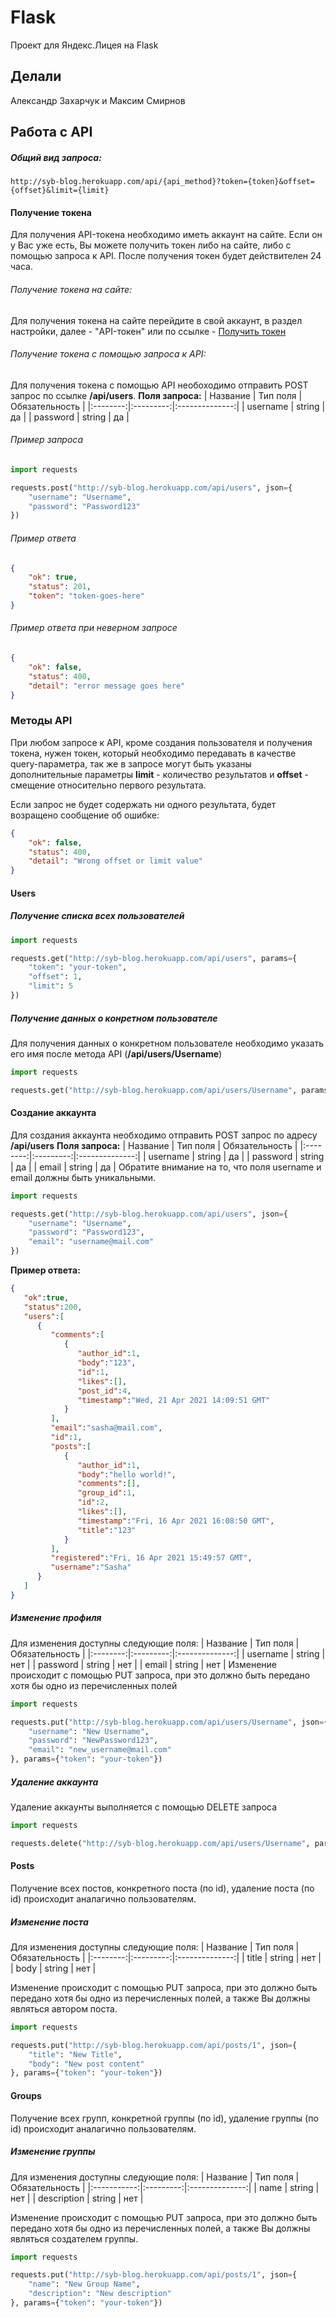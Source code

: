 # Flask

Проект для Яндекс.Лицея на Flask

## Делали

Александр Захарчук и Максим Смирнов

## Работа с АPI

##### Общий вид запроса:
```
http://syb-blog.herokuapp.com/api/{api_method}?token={token}&offset={offset}&limit={limit}
```
#### Получение токена
Для получения API-токена необходимо иметь аккаунт на сайте. Если он у Вас уже есть, Вы можете получить токен либо на сайте, либо с помощью запроса к API. После получения токен будет действителен 24 часа.
###### Получение токена на сайте:
Для получения токена на сайте перейдите в свой аккаунт, в раздел настройки,  далее - "API-токен" или по ссылке - [Получить токен](http://syb-blog.herokuapp.com/token)
###### Получение токена с помощью запроса к API:
Для получения токена с помощью API необоходимо отправить POST запрос по ссылке **/api/users**.
**Поля запроса:**
| Название | Тип поля  | Обязательность |
|:--------:|:---------:|:--------------:|
| username |  string   |        да      |
| password |  string   |        да      |

###### Пример запроса
```python
import requests

requests.post("http://syb-blog.herokuapp.com/api/users", json={
    "username": "Username",
    "password": "Password123"
})
```
###### Пример ответа
```json
{
    "ok": true,
    "status": 201,
    "token": "token-goes-here"
}
```

###### Пример ответа при неверном запросе
```json
{
    "ok": false,
    "status": 400,
    "detail": "error message goes here"
}
```

### Методы API
При любом запросе к API, кроме создания пользователя и получения токена, нужен токен, который необходимо передавать в качестве query-параметра, так же в запросе могут быть указаны дополнительные параметры **limit** - количество результатов и **offset** - смещение относительно первого результата.

Если запрос не будет содержать ни одного результата, будет возращено сообщение об ошибке:
```json
{
    "ok": false,
    "status": 400,
    "detail": "Wrong offset or limit value"
}
```
#### Users
##### Получение списка всех пользователей
```python
import requests

requests.get("http://syb-blog.herokuapp.com/api/users", params={
    "token": "your-token",
    "offset": 1,
    "limit": 5
})
```
##### Получение данных о конретном пользователе
Для получения данных о конкретном пользователе необходимо указать его имя после метода API (**/api/users/Username**)
```python
import requests

requests.get("http://syb-blog.herokuapp.com/api/users/Username", params={"token": "your-token"})
```
#### Создание аккаунта
Для создания аккаунта необходимо отправить POST запрос по адресу **/api/users**
**Поля запроса:**
| Название | Тип поля  | Обязательность |
|:--------:|:---------:|:--------------:|
| username |  string   |        да      |
| password |  string   |        да      |
|   email  |  string   |        да      |
Обратите внимание на то, что поля username и email должны быть уникальными.
```python
import requests

requests.get("http://syb-blog.herokuapp.com/api/users", json={
    "username": "Username",
    "password": "Password123",
    "email": "username@mail.com"
})
```
**Пример ответа:**
```json
{
   "ok":true,
   "status":200,
   "users":[
      {
         "comments":[
            {
               "author_id":1,
               "body":"123",
               "id":1,
               "likes":[],
               "post_id":4,
               "timestamp":"Wed, 21 Apr 2021 14:09:51 GMT"
            }
         ],
         "email":"sasha@mail.com",
         "id":1,
         "posts":[
            {
               "author_id":1,
               "body":"hello world!",
               "comments":[],
               "group_id":1,
               "id":2,
               "likes":[],
               "timestamp":"Fri, 16 Apr 2021 16:08:50 GMT",
               "title":"123"
            }
         ],
         "registered":"Fri, 16 Apr 2021 15:49:57 GMT",
         "username":"Sasha"
      }
   ]
}
```
##### Изменение профиля
Для изменения доступны следующие поля:
| Название | Тип поля  | Обязательность |
|:--------:|:---------:|:--------------:|
| username |  string   |       нет      |
| password |  string   |       нет      |
|   email  |  string   |       нет      |
Изменение происходит с помощью PUT запроса, при это должно быть передано хотя бы одно из перечисленных полей
```python
import requests

requests.put("http://syb-blog.herokuapp.com/api/users/Username", json={
    "username": "New Username",
    "password": "NewPassword123",
    "email": "new_username@mail.com"
}, params={"token": "your-token"})
```
##### Удаление аккаунта
Удаление аккаунты выполняется с помощью DELETE запроса
```python
import requests

requests.delete("http://syb-blog.herokuapp.com/api/users/Username", params={"token": "your-token"})
```
#### Posts
Получение всех постов, конкретного поста (по id), удаление поста (по id) происходит аналагично пользователям.
##### Изменение поста
Для изменения доступны следующие поля:
| Название | Тип поля  | Обязательность |
|:--------:|:---------:|:--------------:|
|   title  |  string   |       нет      |
|   body   |  string   |       нет      |

Изменение происходит с помощью PUT запроса, при это должно быть передано хотя бы одно из перечисленных полей, а также Вы должны являться автором поста.
```python
import requests

requests.put("http://syb-blog.herokuapp.com/api/posts/1", json={
    "title": "New Title",
    "body": "New post content"
}, params={"token": "your-token"})
```
#### Groups
Получение всех групп, конкретной группы (по id), удаление группы (по id) происходит аналагично пользователям.
##### Изменение группы
Для изменения доступны следующие поля:
|  Название   | Тип поля  | Обязательность |
|:-----------:|:---------:|:--------------:|
|    name     |  string   |       нет      |
| description |  string   |       нет      |

Изменение происходит с помощью PUT запроса, при это должно быть передано хотя бы одно из перечисленных полей, а также Вы должны являться создателем группы.
```python
import requests

requests.put("http://syb-blog.herokuapp.com/api/posts/1", json={
    "name": "New Group Name",
    "description": "New description"
}, params={"token": "your-token"})
```

